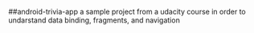 ##android-trivia-app
a sample project from a udacity course in order to undarstand data binding, fragments, and navigation
